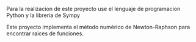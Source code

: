 Para la realizacion de este proyecto use el lenguaje de programacion Python y la libreria de Sympy

Este proyecto implementa el método numérico de Newton-Raphson para encontrar raices de funciones.
